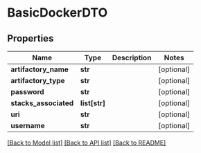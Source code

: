 # BasicDockerDTO

## Properties
Name | Type | Description | Notes
------------ | ------------- | ------------- | -------------
**artifactory_name** | **str** |  | [optional] 
**artifactory_type** | **str** |  | [optional] 
**password** | **str** |  | [optional] 
**stacks_associated** | **list[str]** |  | [optional] 
**uri** | **str** |  | [optional] 
**username** | **str** |  | [optional] 

[[Back to Model list]](../README.md#documentation-for-models) [[Back to API list]](../README.md#documentation-for-api-endpoints) [[Back to README]](../README.md)


